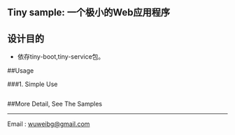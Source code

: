 ## Tiny sample: 一个极小的Web应用程序
## 设计目的
 - 依存tiny-boot,tiny-service包。

##Usage

###1. Simple Use
```java
```

##More Detail, See The Samples

---

Email   : wuweibg@gmail.com
